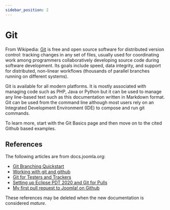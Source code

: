 ```yaml
---
sidebar_position: 2
---
```

Git
=======================

From Wikipedia: [Git](https://en.wikipedia.org/wiki/Git) is free and open source software for distributed version control: tracking changes in any set of files, usually used for coordinating work among programmers collaboratively developing source code during software development. Its goals include speed, data integrity, and support for distributed, non-linear workflows (thousands of parallel branches running on different systems).

Git is available for all modern platforms. It is mostly associated with managing code such as PHP, Java or Python but it can be used to manage any line-based text such as this documentation written in Markdown format. Git can be used from the command line although most users rely on an Integrated Development Environment (IDE) to compose and run git commands. 

To learn more, start with the Git Basics page and then move on to the cited Github based examples.

## References

The following articles are from docs.joomla.org:

- [Git Branching Quickstart](https://docs.joomla.org/Git_branching_quickstart)
- [Working with git and github](https://docs.joomla.org/Working_with_git_and_github)
- [Git for Testers and Trackers](https://docs.joomla.org/Git_for_Testers_and_Trackers)
- [Setting up Eclipse PDT 2020 and Git for Pulls](https://docs.joomla.org/Setting_up_Eclipse_PDT_2020_and_Git_for_Pulls)
- [My first pull request to Joomla! on Github](https://docs.joomla.org/My_first_pull_request_to_Joomla!_on_Github)

These references may be deleted when the new documentation is considered *mature*.
